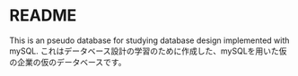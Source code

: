 # README

This is an pseudo database for studying database design implemented with mySQL.
これはデータベース設計の学習のために作成した、mySQLを用いた仮の企業の仮のデータベースです。
